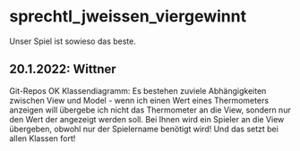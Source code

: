 # sprechtl_jweissen_viergewinnt
Unser Spiel ist sowieso das beste.

## 20.1.2022: Wittner 
Git-Repos OK
Klassendiagramm: Es bestehen zuviele Abhängigkeiten zwischen View und Model - wenn ich einen Wert eines Thermometers anzeigen will übergebe ich nicht das Thermometer an die View, sondern nur den Wert der angezeigt werden soll. Bei Ihnen wird ein Spieler an die View übergeben, obwohl nur der Spielername benötigt wird! Und das setzt bei allen Klassen fort!
